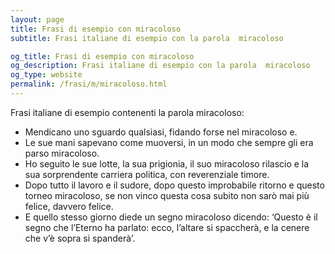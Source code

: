 ```yaml
---
layout: page
title: Frasi di esempio con miracoloso 
subtitle: Frasi italiane di esempio con la parola  miracoloso

og_title: Frasi di esempio con miracoloso 
og_description: Frasi italiane di esempio con la parola  miracoloso
og_type: website
permalink: /frasi/m/miracoloso.html
---
```


Frasi italiane di esempio contenenti la parola miracoloso:


- Mendicano uno sguardo qualsiasi, fidando forse nel miracoloso e.
- Le sue mani sapevano come muoversi, in un modo che sempre gli era parso miracoloso.
- Ho seguito le sue lotte, la sua prigionia, il suo miracoloso rilascio e la sua sorprendente carriera politica, con reverenziale timore.
- Dopo tutto il lavoro e il sudore, dopo questo improbabile ritorno e questo torneo miracoloso, se non vinco questa cosa subito non sarò mai più felice, davvero felice.
- E quello stesso giorno diede un segno miracoloso dicendo: ‘Questo è il segno che l’Eterno ha parlato: ecco, l’altare si spaccherà, e la cenere che v’è sopra si spanderà’.
